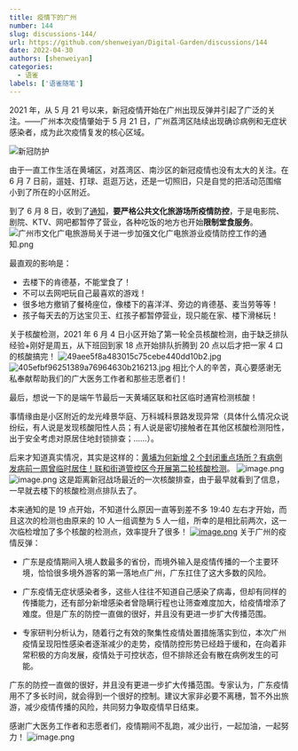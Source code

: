 ```yaml
---
title: 疫情下的广州
number: 144
slug: discussions-144/
url: https://github.com/shenweiyan/Digital-Garden/discussions/144
date: 2022-04-30
authors: [shenweiyan]
categories: 
  - 语雀
labels: ['语雀随笔']
---
```


2021 年，从 5 月 21 号以来，新冠疫情开始在广州出现反弹并引起了广泛的关注。——广州本次疫情肇始于 5 月 21 日，广州荔湾区陆续出现确诊病例和无症状感染者，成为此次疫情复发的核心区域。

<!-- more -->

![新冠防护](https://shub.weiyan.tech/yuque/elog-notebook-img/FgQa3Gs43JyUxwje5VTsiNY5IyXT.jpeg)

由于一直工作生活在黄埔区，对荔湾区、南沙区的新冠疫情也没有太大的关注。在 6 月 7 日前，遛娃、打球、逛逛万达，还是一切照旧，只是自觉的把活动范围缩小到了所在的小区附近。

到了 6 月 8 日，收到了[通知](http://wglj.gz.gov.cn/xxgk/gzdt/tzgsgg/content/post_7320215.html)，**要严格公共文化旅游场所疫情防控**，于是电影院、剧院、KTV、网吧都暂停了营业，各种吃饭的地方也开始**限制堂食服务**。    
![广州市文化广电旅游局关于进一步加强文化广电旅游业疫情防控工作的通知.png](https://shub.weiyan.tech/yuque/elog-notebook-img/Fnkgi5WbDiCC-q5TQMsmQC24rB_H.png)    

最直观的影响是：

- 去楼下的肯德基，不能堂食了！
- 不可以去网吧玩自己最喜欢的游戏！
- 很多地方撤销了餐椅座位，像楼下的喜洋洋、旁边的肯德基、麦当劳等等！
- 孩子每天去的万达宝贝王、红孩子都暂停营业，现只能在家、楼下滑梯玩！

关于核酸检测，2021 年 6 月 4 日小区开始了第一轮全员核酸检测，由于缺乏排队经验+刚好是周五，从下班回到家 18 点开始排队折腾到 20 点以后才把一家 4 口的核酸搞完！
![49aee5f8a483015c75cebe440dd10b2.jpg](https://shub.weiyan.tech/yuque/elog-notebook-img/Fh0y1NZkTXHOXI1L4pBdk5fpBw57.jpeg)
![405efbf96251389a76964630b216213.jpg](https://shub.weiyan.tech/yuque/elog-notebook-img/Fto1hbZsf_kPzPWNBMYl7W-67_I9.jpeg)
相比个人的辛苦，真心要感谢无私奉献帮助我们的广大医务工作者和那些志愿者们！

最后，想说一下的是端午节最后一天黄埔区联和社区临时通宵检测核酸！

事情缘由是小区附近的龙光峰景华庭、万科城科景路发现异常（具体什么情况众说纷纭，有人说是发现核酸阳性人员；有人说是密切接触者在其他区核酸检测阳性，出于安全考虑对原居住地封锁排查；......）。

后来才知道真实情况，其实是这样的：[黄埔为何新增 2 个封闭重点场所？有病例发病前一周曾临时居住！联和街道管控区今开展第二轮核酸检测](https://mp.weixin.qq.com/s/7r6XQpCQqdXuZKwt9szxkA)。
![image.png](https://shub.weiyan.tech/yuque/elog-notebook-img/FiX8O7C7HR6s88nCOnQvwpUYXHmw.png)
![image.png](https://shub.weiyan.tech/yuque/elog-notebook-img/Fpwpkik6Ly5AauN9rmKLMlxg4_iE.png)
这是距离新冠战场最近的一次核酸排查，由于最早就看到了信息，一早就去楼下的核酸检测点排队去了。

本来通知的是 19 点开始，不知道什么原因一直等到差不多 19:40 左右才开始，而且这次的检测也由原来的 10 人一组调整为 5 人一组，所幸的是相比前两次，这一次临检增加了多个核酸的检测点，效率提升了很多！
[![image.png](https://shub.weiyan.tech/yuque/elog-notebook-img/FkCySO1eJfP32jctok_nl5xLc4ve.png)](https://mp.weixin.qq.com/s/y4xx_aVk_7sz2hBWW_HIZw)
关于广州的疫情反弹：

- 广东是疫情期间入境人数最多的省份，而境外输入是疫情传播的一个主要环境，恰恰很多境外游客的第一落地点广州，广东扛住了这大多数的风险。

- 广东疫情无症状感染者多，这些人往往不知道自己感染了病毒，但却有同样的传播能力，还有部分新增感染者曾隐瞒行程也让筛查难度加大，给疫情增添了难度。但是广东的防控一直做的很好，并且没有更进一步扩大传播范围。

- 专家研判分析认为，随着行之有效的聚集性疫情处置措施落实到位，本次广州疫情呈现阳性感染者逐渐减少的走势，疫情防控形势已经趋于缓和，在向着非常积极的方向发展，疫情处于可控状态，但不排除还会有散在病例发生的可能。

广东的防控一直做的很好，并且没有更进一步扩大传播范围。专家认为，广东疫情用不了多长时间，就会得到一个很好的控制。建议大家非必要不离穗，暂不外出旅游，减少疫情传播的风险，共同努力争取疫情早日结束。

感谢广大医务工作者和志愿者们，疫情期间不乱跑，减少出行，一起加油，一起努力！
![image.png](https://shub.weiyan.tech/yuque/elog-notebook-img/FgXYFUyv07iayiY2sO2BWkWmVLgt.png)

<script src="https://giscus.app/client.js"
	data-repo="shenweiyan/Digital-Garden"
	data-repo-id="R_kgDOKgxWlg"
	data-mapping="number"
	data-term="144"
	data-reactions-enabled="1"
	data-emit-metadata="0"
	data-input-position="bottom"
	data-theme="light"
	data-lang="zh-CN"
	crossorigin="anonymous"
	async>
</script>
